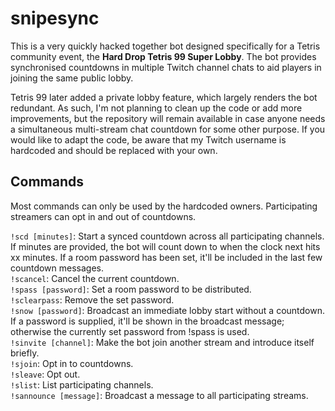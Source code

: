 # snipesync
This is a very quickly hacked together bot designed specifically for a Tetris community event, the **Hard Drop Tetris 99 Super Lobby**. The bot provides synchronised countdowns in multiple Twitch channel chats to aid players in joining the same public lobby.

Tetris 99 later added a private lobby feature, which largely renders the bot redundant. As such, I'm not planning to clean up the code or add more improvements, but the repository will remain available in case anyone needs a simultaneous multi-stream chat countdown for some other purpose. If you would like to adapt the code, be aware that my Twitch username is hardcoded and should be replaced with your own.

## Commands
Most commands can only be used by the hardcoded owners. Participating streamers can opt in and out of countdowns.

`!scd [minutes]`: Start a synced countdown across all participating channels. If minutes are provided, the bot will count down to when the clock next hits xx minutes. If a room password has been set, it'll be included in the last few countdown messages.  
`!scancel`: Cancel the current countdown.  
`!spass [password]`: Set a room password to be distributed.  
`!sclearpass`: Remove the set password.  
`!snow [password]`: Broadcast an immediate lobby start without a countdown. If a password is supplied, it'll be shown in the broadcast message; otherwise the currently set password from !spass is used.  
`!sinvite [channel]`: Make the bot join another stream and introduce itself briefly.  
`!sjoin`: Opt in to countdowns.  
`!sleave`: Opt out.  
`!slist`: List participating channels.  
`!sannounce [message]`: Broadcast a message to all participating streams.
